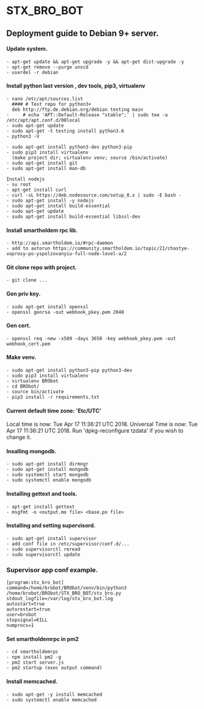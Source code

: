 # STX_BRO_BOT

## Deployment guide to Debian 9+ server.

#### Update system.
    - apt-get update && apt-get upgrade -y && apt-get dist-upgrade -y
    - apt-get remove --purge unscd
    - userdel -r debian

#### Install python last version , dev tools, pip3, virtualenv
	- nano /etc/apt/sources.list
	  #### # Test repo for python3+
	  deb http://ftp.de.debian.org/debian testing main
	-     # echo 'APT::Default-Release "stable";' | sudo tee -a /etc/apt/apt.conf.d/00local
	- sudo apt-get update
	- sudo apt-get -t testing install python3.6
	- python3 -V
	
	- sudo apt-get install python3-dev python3-pip
	- sudo pip3 install virtualenv
	  (make project dir; virtualenv venv; source /bin/activate)
	- sudo apt-get install git
	- sudo apt-get install man-db 

	Install nodejs
	- su root
	- apt-get install curl
	- curl -sL https://deb.nodesource.com/setup_8.x | sudo -E bash -
	- sudo apt-get install -y nodejs
	- sudo apt-get install build-essential
	- sudo apt-get update
	- sudo apt-get install build-essential libssl-dev
	

#### Install smartholdem rpc lib.
	- http://api.smartholdem.io/#rpc-daemon
	- add to autorun https://community.smartholdem.io/topic/21/chastye-voprosy-po-yspolzovanyiu-full-node-level-a/2

#### Git clone repo with project.
    - git clone ...

#### Gen priv key.
	- sudo apt-get install openssl
	- openssl genrsa -out webhook_pkey.pem 2048

#### Gen cert.
	- openssl req -new -x509 -days 3650 -key webhook_pkey.pem -out webhook_cert.pem

#### Make venv.
	- sudo apt-get install python3-pip python3-dev
	- sudo pip3 install virtualenv
	- virtualenv BRObot
	- cd BRObot/
	- source bin/activate
	- pip3 install -r requirements.txt

#### Current default time zone: 'Etc/UTC'
Local time is now:      Tue Apr 17 11:36:21 UTC 2018.
Universal Time is now:  Tue Apr 17 11:36:21 UTC 2018.
Run 'dpkg-reconfigure tzdata' if you wish to change it.

#### Insalling mongodb.
	- sudo apt-get install dirmngr
	- sudo apt-get install mongodb
	- sudo systemctl start mongodb
	- sudo systemctl enable mongodb

#### Installing gettext and tools.
	- apt-get install gettext
	- msgfmt -o <output.mo file> <base.po file>

#### Installing and setting supervisord.
	- sudo apt-get install supervisor
	- add conf file in /etc/supervisor/conf.d/...
	- sudo supervisorctl reread
	- sudo supervisorctl update
	

### Supervisor app conf example.
```
[program:stx_bro_bot]
command=/home/brobot/BRObot/venv/bin/python3 /home/brobot/BRObot/STX_BRO_BOT/stx_bro.py
stdout_logfile=/var/log/stx_bro_bot.log
autostart=true
autorestart=true
user=brobot
stopsignal=KILL
numprocs=1
```

#### Set smartholdemrpc in pm2 
	- cd smartholdemrpc
	- npm install pm2 -g 
	- pm2 start server.js
	- pm2 startup (exec output command)
	
#### Install memcached.
    - sudo apt-get -y install memcached
    - sudo systemctl enable memcached
